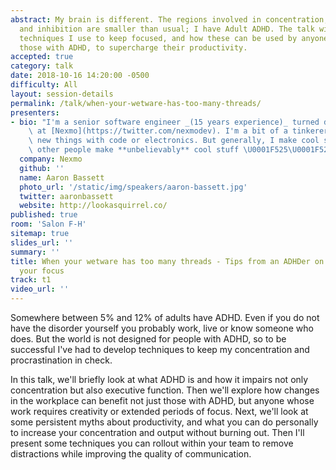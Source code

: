 ```yaml
---
abstract: My brain is different. The regions involved in concentration, impulse control,
  and inhibition are smaller than usual; I have Adult ADHD. The talk will look at
  techniques I use to keep focused, and how these can be used by anyone, not just
  those with ADHD, to supercharge their productivity.
accepted: true
category: talk
date: 2018-10-16 14:20:00 -0500
difficulty: All
layout: session-details
permalink: /talk/when-your-wetware-has-too-many-threads/
presenters:
- bio: "I'm a senior software engineer _(15 years experience)_ turned developer advocate\
    \ at [Nexmo](https://twitter.com/nexmodev). I'm a bit of a tinkerer, always creating\
    \ new things with code or electronics. But generally, I make cool stuff and help\
    \ other people make **unbelievably** cool stuff \U0001F525\U0001F525\U0001F389"
  company: Nexmo
  github: ''
  name: Aaron Bassett
  photo_url: '/static/img/speakers/aaron-bassett.jpg'
  twitter: aaronbassett
  website: http://lookasquirrel.co/
published: true
room: 'Salon F-H'
sitemap: true
slides_url: ''
summary: ''
title: When your wetware has too many threads - Tips from an ADHDer on how to improve
  your focus
track: t1
video_url: ''
---
```


Somewhere between 5% and 12% of adults have ADHD. Even if you do not have the disorder yourself you probably work, live or know someone who does. But the world is not designed for people with ADHD, so to be successful I've had to develop techniques to keep my concentration and procrastination in check.

In this talk, we'll briefly look at what ADHD is and how it impairs not only concentration but also executive function. Then we'll explore how changes in the workplace can benefit not just those with ADHD, but anyone whose work requires creativity or extended periods of focus. Next, we'll look at some persistent myths about productivity, and what you can do personally to increase your concentration and output without burning out. Then I'll present some techniques you can rollout within your team to remove distractions while improving the quality of communication.
